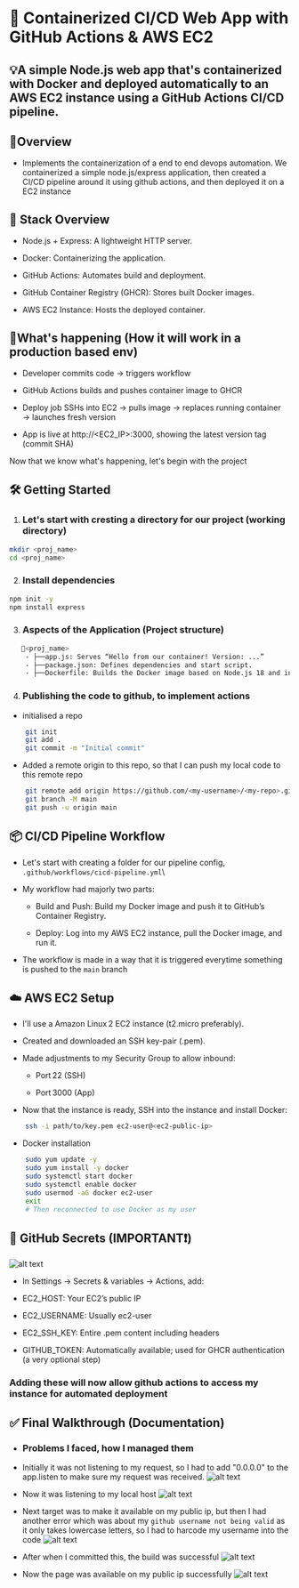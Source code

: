 # 🚀 Containerized CI/CD Web App with GitHub Actions & AWS EC2

## 💡A simple Node.js web app that's containerized with Docker and deployed automatically to an AWS EC2 instance using a GitHub Actions CI/CD pipeline.

## 📑Overview
- Implements the containerization of a end to end devops automation. We containerized a simple node.js/express application, then created a CI/CD pipeline around it using github actions, and then deployed it on a EC2 instance

## 🧱 Stack Overview
- Node.js + Express: A lightweight HTTP server.

- Docker: Containerizing the application.

- GitHub Actions: Automates build and deployment.

- GitHub Container Registry (GHCR): Stores built Docker images.

- AWS EC2 Instance: Hosts the deployed container.

## 🚀What's happening (How it will work in a production based env)
- Developer commits code → triggers workflow

- GitHub Actions builds and pushes container image to GHCR

- Deploy job SSHs into EC2 → pulls image → replaces running container → launches fresh version

- App is live at http://<EC2_IP>:3000, showing the latest version tag (commit SHA)

Now that we know what's happening, let's begin with the project


## 🛠️ Getting Started
1. ### Let's start with cresting a directory for our project (working directory)
```bash
mkdir <proj_name>
cd <proj_name>
```
2. ### Install dependencies
```bash
npm init -y
npm install express
```
3. ### Aspects of the Application (Project structure)
```bash 
   📁<proj_name>
    - ├──app.js: Serves “Hello from our container! Version: ...”
    - ├──package.json: Defines dependencies and start script.
    - ├──Dockerfile: Builds the Docker image based on Node.js 18 and installs dependencies.
```

4. ### Publishing the code to github, to implement actions
- initialised a repo
```bash
    git init
    git add .
    git commit -m "Initial commit"
```
- Added a remote origin to this repo, so that I can push my local code to this remote repo
```bash
    git remote add origin https://github.com/<my-username>/<my-repo>.git
    git branch -M main
    git push -u origin main
```

## 📦 CI/CD Pipeline Workflow
- Let's start with creating a folder for our pipeline config, `.github/workflows/cicd-pipeline.yml`\

- My workflow had majorly two parts:

    - Build and Push: Build my Docker image and push it to GitHub’s Container Registry.

    - Deploy: Log into my AWS EC2 instance, pull the Docker image, and run it.

- The workflow is made in a way that it is triggered everytime something is pushed to the `main` branch



## ☁️ AWS EC2 Setup
- I'll use a Amazon Linux 2 EC2 instance (t2.micro preferably).

- Created and downloaded an SSH key-pair (.pem).

- Made adjustments to my Security Group to allow inbound:

    - Port 22 (SSH)

    - Port 3000 (App)

- Now that the instance is ready, SSH into the instance and install Docker:
```bash
    ssh -i path/to/key.pem ec2-user@<ec2-public-ip>
```



- Docker installation

```bash
    sudo yum update -y
    sudo yum install -y docker
    sudo systemctl start docker
    sudo systemctl enable docker
    sudo usermod -aG docker ec2-user
    exit
    # Then reconnected to use Docker as my user

```

## 🔐 GitHub Secrets (IMPORTANT❗)


![alt text](image-1.png)
- In Settings → Secrets & variables → Actions, add:

- EC2_HOST: Your EC2’s public IP

- EC2_USERNAME: Usually ec2-user

- EC2_SSH_KEY: Entire .pem content including headers

- GITHUB_TOKEN: Automatically available; used for GHCR authentication (a very optional step)

### Adding these will now allow github actions to access my instance for automated deployment



## ✅ Final Walkthrough (Documentation)
- ### Problems I faced, how I managed them

- Initially it was not listening to my request, so I had to add "0.0.0.0" to the app.listen to make sure my request was received.
![alt text](image-2.png)

- Now it was listening to my local host
![alt text](image-3.png)



- Next target was to make it available on my public ip, but then I had another error which was about my `github username not being valid` as it only takes lowercase letters, so I had to harcode my username into the code
![alt text](image-4.png)

- After when I committed this, the build was successful 
![alt text](image-6.png)

- Now the page was available on my public ip successfully
![alt text](image-5.png)